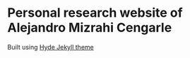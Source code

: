 # Personal research website of Alejandro Mizrahi Cengarle
Built using [Hyde Jekyll theme](https://github.com/poole/hyde)
